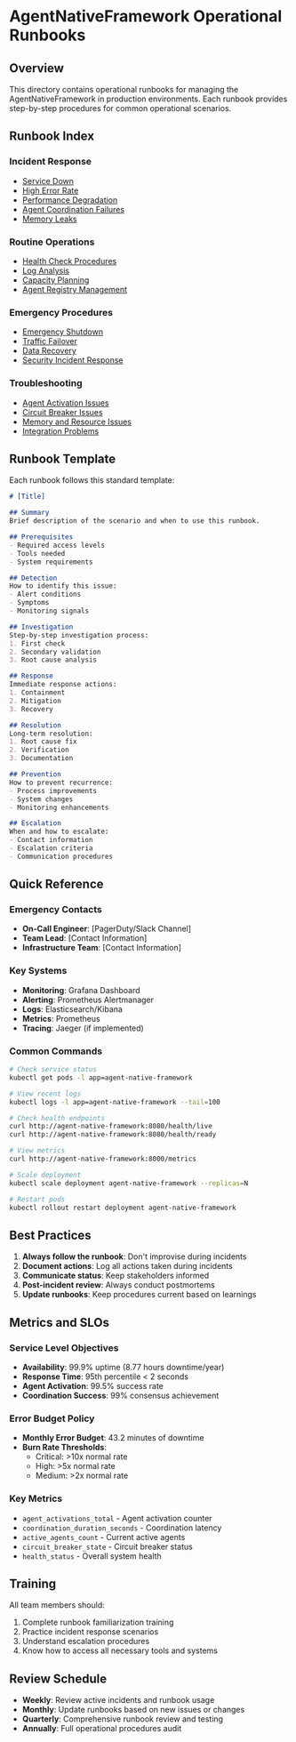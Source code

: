 # AgentNativeFramework Operational Runbooks

## Overview

This directory contains operational runbooks for managing the AgentNativeFramework in production environments. Each runbook provides step-by-step procedures for common operational scenarios.

## Runbook Index

### Incident Response
- [Service Down](./incident-response/service-down.md)
- [High Error Rate](./incident-response/high-error-rate.md)
- [Performance Degradation](./incident-response/performance-degradation.md)
- [Agent Coordination Failures](./incident-response/coordination-failures.md)
- [Memory Leaks](./incident-response/memory-leaks.md)

### Routine Operations
- [Health Check Procedures](./routine/health-checks.md)
- [Log Analysis](./routine/log-analysis.md)
- [Capacity Planning](./routine/capacity-planning.md)
- [Agent Registry Management](./routine/agent-registry.md)

### Emergency Procedures
- [Emergency Shutdown](./emergency/emergency-shutdown.md)
- [Traffic Failover](./emergency/traffic-failover.md)
- [Data Recovery](./emergency/data-recovery.md)
- [Security Incident Response](./emergency/security-incident.md)

### Troubleshooting
- [Agent Activation Issues](./troubleshooting/agent-activation.md)
- [Circuit Breaker Issues](./troubleshooting/circuit-breakers.md)
- [Memory and Resource Issues](./troubleshooting/resource-issues.md)
- [Integration Problems](./troubleshooting/integrations.md)

## Runbook Template

Each runbook follows this standard template:

```markdown
# [Title]

## Summary
Brief description of the scenario and when to use this runbook.

## Prerequisites
- Required access levels
- Tools needed
- System requirements

## Detection
How to identify this issue:
- Alert conditions
- Symptoms
- Monitoring signals

## Investigation
Step-by-step investigation process:
1. First check
2. Secondary validation
3. Root cause analysis

## Response
Immediate response actions:
1. Containment
2. Mitigation
3. Recovery

## Resolution
Long-term resolution:
1. Root cause fix
2. Verification
3. Documentation

## Prevention
How to prevent recurrence:
- Process improvements
- System changes
- Monitoring enhancements

## Escalation
When and how to escalate:
- Contact information
- Escalation criteria
- Communication procedures
```

## Quick Reference

### Emergency Contacts
- **On-Call Engineer**: [PagerDuty/Slack Channel]
- **Team Lead**: [Contact Information]
- **Infrastructure Team**: [Contact Information]

### Key Systems
- **Monitoring**: Grafana Dashboard
- **Alerting**: Prometheus Alertmanager
- **Logs**: Elasticsearch/Kibana
- **Metrics**: Prometheus
- **Tracing**: Jaeger (if implemented)

### Common Commands

```bash
# Check service status
kubectl get pods -l app=agent-native-framework

# View recent logs
kubectl logs -l app=agent-native-framework --tail=100

# Check health endpoints
curl http://agent-native-framework:8080/health/live
curl http://agent-native-framework:8080/health/ready

# View metrics
curl http://agent-native-framework:8000/metrics

# Scale deployment
kubectl scale deployment agent-native-framework --replicas=N

# Restart pods
kubectl rollout restart deployment agent-native-framework
```

## Best Practices

1. **Always follow the runbook**: Don't improvise during incidents
2. **Document actions**: Log all actions taken during incidents
3. **Communicate status**: Keep stakeholders informed
4. **Post-incident review**: Always conduct postmortems
5. **Update runbooks**: Keep procedures current based on learnings

## Metrics and SLOs

### Service Level Objectives
- **Availability**: 99.9% uptime (8.77 hours downtime/year)
- **Response Time**: 95th percentile < 2 seconds
- **Agent Activation**: 99.5% success rate
- **Coordination Success**: 99% consensus achievement

### Error Budget Policy
- **Monthly Error Budget**: 43.2 minutes of downtime
- **Burn Rate Thresholds**:
  - Critical: >10x normal rate
  - High: >5x normal rate
  - Medium: >2x normal rate

### Key Metrics
- `agent_activations_total` - Agent activation counter
- `coordination_duration_seconds` - Coordination latency
- `active_agents_count` - Current active agents
- `circuit_breaker_state` - Circuit breaker status
- `health_status` - Overall system health

## Training

All team members should:
1. Complete runbook familiarization training
2. Practice incident response scenarios
3. Understand escalation procedures
4. Know how to access all necessary tools and systems

## Review Schedule

- **Weekly**: Review active incidents and runbook usage
- **Monthly**: Update runbooks based on new issues or changes
- **Quarterly**: Comprehensive runbook review and testing
- **Annually**: Full operational procedures audit